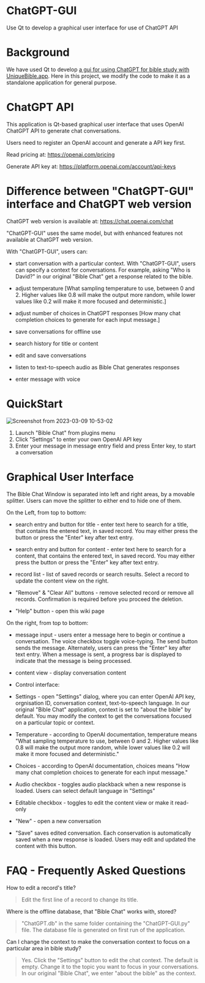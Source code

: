 # ChatGPT-GUI

Use Qt to develop a graphical user interface for use of ChatGPT API

# Background

We have used Qt to develop [a gui for using ChatGPT for bible study with UniqueBible.app](https://github.com/eliranwong/UniqueBible/wiki/Bible-Chat-with-ChatGPT-API).  Here in this project, we modify the code to make it as a standalone application for general purpose.

# ChatGPT API

This application is Qt-based graphical user interface that uses OpenAI ChatGPT API to generate chat conversations.

Users need to register an OpenAI account and generate a API key first.

Read pricing at: https://openai.com/pricing

Generate API key at: https://platform.openai.com/account/api-keys

# Difference between "ChatGPT-GUI" interface and ChatGPT web version

ChatGPT web version is available at: https://chat.openai.com/chat

"ChatGPT-GUI" uses the same model, but with enhanced features not available at ChatGPT web version.

With "ChatGPT-GUI", users can:

* start conversation with a particular context.  With "ChatGPT-GUI", users can specify a context for conversations.  For example, asking "Who is David?" in our original "Bible Chat" get a response related to the bible.

* adjust temperature [What sampling temperature to use, between 0 and 2. Higher values like 0.8 will make the output more random, while lower values like 0.2 will make it more focused and deterministic.]

* adjust number of choices in ChatGPT responses [How many chat completion choices to generate for each input message.]

* save conversations for offline use

* search history for title or content

* edit and save conversations

* listen to text-to-speech audio as Bible Chat generates responses

* enter message with voice

# QuickStart

![Screenshot from 2023-03-09 10-53-02](https://user-images.githubusercontent.com/25262722/224003093-81bd2652-0050-4bf4-9e57-47e2c81ac83a.png)

1) Launch "Bible Chat" from plugins menu
2) Click "Settings" to enter your own OpenAI API key
3) Enter your message in message entry field and press Enter key, to start a conversation

# Graphical User Interface

The Bible Chat Window is separated into left and right areas, by a movable splitter.  Users can move the splitter to either end to hide one of them. 

On the Left, from top to bottom:

* search entry and button for title - enter text here to search for a title, that contains the entered text, in saved record.  You may either press the button or press the "Enter" key after text entry.

* search entry and button for content - enter text here to search for a content, that contains the entered text, in saved record.  You may either press the button or press the "Enter" key after text entry.

* record list - list of saved records or search results.  Select a record to update the content view on the right.

* "Remove" & "Clear All" buttons - remove selected record or remove all records.  Confirmation is required before you proceed the deletion.

* "Help" button - open this wiki page

On the right, from top to bottom:

* message input - users enter a message here to begin or continue a conversation.  The voice checkbox toggle voice-typing.  The send button sends the message.  Alternately, users can press the "Enter" key after text entry.  When a message is sent, a progress bar is displayed to indicate that the message is being processed.

* content view - display conversation content

* Control interface:

- Settings - open "Settings" dialog, where you can enter OpenAI API key, orgnisation ID, conversation context, text-to-speech language.  In our original "Bible Chat" application, context is set to "about the bible" by default.  You may modify the context to get the conversations focused on a particular topic or context.

- Temperature - according to OpenAI documentation, temperature means "What sampling temperature to use, between 0 and 2. Higher values like 0.8 will make the output more random, while lower values like 0.2 will make it more focused and deterministic."

- Choices - according to OpenAI documentation, choices means "How many chat completion choices to generate for each input message."

- Audio checkbox - toggles audio plackback when a new response is loaded.  Users can select default language in "Settings"

- Editable checkbox - toggles to edit the content view or make it read-only

- "New" - open a new conversation

- "Save" saves edited conversation.  Each conservation is automatically saved when a new response is loaded.  Users may edit and updated the content with this button.

# FAQ - Frequently Asked Questions

How to edit a record's title?

> Edit the first line of a record to change its title.

Where is the offline database, that "Bible Chat" works with, stored?

> "ChatGPT.db" in the same folder containing the "ChatGPT-GUI.py" file.  The database file is generated on first run of the application.

Can I change the context to make the conversation context to focus on a particular area in bible study?

> Yes.  Click the "Settings" button to edit the chat context.  The default is empty.  Change it to the topic you want to focus in your conversations.  In our original "Bible Chat", we enter "about the bible" as the context.
